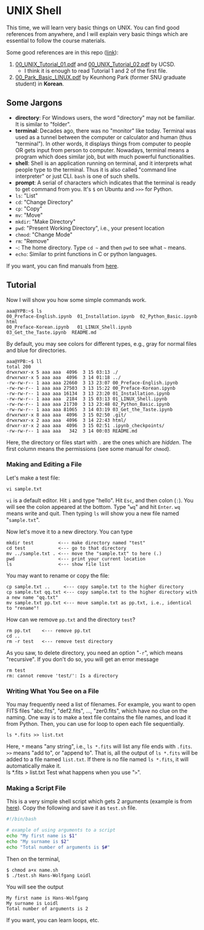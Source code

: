 # UNIX Shell

This time, we will learn very basic things on UNIX. You can find good references from anywhere, and I will explain very basic things which are essential to follow the course materials.

Some good references are in this repo ([link](https://github.com/ysBach/AO2019/tree/master/references)):

1. [00_UNIX_Tutorial_01.pdf](https://github.com/ysBach/AO2019/blob/master/references/00_UNIX_Tutorial_01.pdf) and [00_UNIX_Tutorial_02.pdf](https://github.com/ysBach/AO2019/blob/master/references/00_UNIX_Tutorial_02.pdf) by UCSD.
   * I think it is enough to read Tutorial 1 and 2 of the first file.
2. [00_Park_Basic_LINUX.pdf](https://github.com/ysBach/AO2019/blob/master/references/00_Park_Basic_LINUX.pdf) by Keunhong Park (former SNU graduate student) in **Korean**.



## Some Jargons

* **directory**: For Windows users, the word "directory" may not be familiar. It is similar to "folder".
* **terminal**: Decades ago, there was no "monitor" like today. Terminal was used as a tunnel between the computer or calculator and human (thus "terminal"). In other words, it displays things from computer to people OR gets input from person to computer. Nowadays, terminal means a program which does similar job, but with much powerful functionalities.
* **shell**: Shell is an application running on terminal, and it interprets what people type to the terminal. Thus it is also called "command line interpreter" or just CLI. `bash` is one of such shells. 
* **prompt**: A serial of characters which indicates that the terminal is ready to get command from you. It's `$` on Ubuntu and `>>>` for Python.
* `ls`: "List"
* `cd`: "Change Directory"
* `cp`: "Copy"
* `mv`: "Move"
* `mkdir`: "Make Directory"
* `pwd`: "Present Working Directory", i.e., your present location
* `chmod`: "Change Mode"
* `rm`: "Remove"
* `~`: The home directory. Type `cd ~` and then `pwd` to see what `~` means.
* ``echo``: Similar to print functions in C or python languages.

If you want, you can find manuals from [here](https://ss64.com/bash/).



## Tutorial

Now I will show you how some simple commands work.

    aaa@YPB:~$ ls
    00_Preface-English.ipynb  01_Installation.ipynb  02_Python_Basic.ipynb   html
    00_Preface-Korean.ipynb   01_LINUX_Shell.ipynb   03_Get_the_Taste.ipynb  README.md

By default, you may see colors for different types, e.g., gray for normal files and blue for directories. 

    aaa@YPB:~$ ll
    total 200
    drwxrwxr-x 5 aaa aaa  4096  3 15 03:13 ./
    drwxrwxr-x 5 aaa aaa  4096  3 14 01:18 ../
    -rw-rw-r-- 1 aaa aaa 22660  3 13 23:07 00_Preface-English.ipynb
    -rw-rw-r-- 1 aaa aaa 27503  3 13 15:22 00_Preface-Korean.ipynb
    -rw-rw-r-- 1 aaa aaa 16134  3 13 23:20 01_Installation.ipynb
    -rw-rw-r-- 1 aaa aaa  2184  3 15 03:13 01_LINUX_Shell.ipynb
    -rw-rw-r-- 1 aaa aaa 21730  3 13 23:48 02_Python_Basic.ipynb
    -rw-rw-r-- 1 aaa aaa 81065  3 14 03:19 03_Get_the_Taste.ipynb
    drwxrwxr-x 8 aaa aaa  4096  3 15 02:50 .git/
    drwxrwxr-x 2 aaa aaa  4096  3 14 22:43 html/
    drwxr-xr-x 2 aaa aaa  4096  3 15 02:51 .ipynb_checkpoints/
    -rw-rw-r-- 1 aaa aaa   342  3 14 00:03 README.md

Here, the directory or files start with `.` are the ones which are *hidden*. The first column means the permissions (see some manual for `chmod`). 

### Making and Editing a File

Let's make a test file:

    vi sample.txt

`vi` is a default editor. Hit `i` and type "hello". Hit `Esc`, and then colon (`:`). You will see the colon appeared at the bottom. Type "`wq`" and hit `Enter`. `wq` means write and quit. Then typing `ls` will show you a new file named "`sample.txt`".


Now let's move it to a new directory. You can type

    mkdir test         <--- make directory named "test"
    cd test            <--- go to that directory
    mv ../sample.txt . <--- move the "sample.txt" to here (.)
    pwd                <--- print your current location
    ls                 <--- show file list

You may want to rename or copy the file:

    cp sample.txt ..     <--- copy sample.txt to the higher directory
    cp sample.txt qq.txt <--- copy sample.txt to the higher directory with a new name "qq.txt"
    mv sample.txt pp.txt <--- move sample.txt as pp.txt, i.e., identical to "rename"!    

How can we remove `pp.txt` and the directory `test`?

    rm pp.txt    <--- remove pp.txt
    cd ..        
    rm -r test   <--- remove test directory

As you saw, to delete directory, you need an option "`-r`", which means "recursive". If you don't do so, you will get an error message 

    rm test
    rm: cannot remove 'test/': Is a directory



### Writing What You See on a File

You may frequently need a list of filenames. For example, you want to open FITS files "abc.fits", "def2.fits", ..., "zer0.fits", which have no clue on the naming. One way is to make a text file contains the file names, and load it from Python. Then, you can use for loop to open each file sequentially. 

    ls *.fits >> list.txt

Here, `*` means "any string", i.e., `ls *.fits` will list any file ends with `.fits`. `>>` means "add to", or "append to". That is, all the output of `ls *.fits` will be added to a file named `list.txt`. If there is no file named `ls *.fits`, it will automatically make it.
​    
    ls *.fits > list.txt
Test what happens when you use "`>`".

 

### Making a Script File

This is a very simple shell script which gets 2 arguments (example is from [here](http://www.macs.hw.ac.uk/~hwloidl/Courses/LinuxIntro/x984.html)). Copy the following and save it as `test.sh` file.

```bash
#!/bin/bash

# example of using arguments to a script
echo "My first name is $1"
echo "My surname is $2"
echo "Total number of arguments is $#" 
```

Then on the terminal,

```
$ chmod a+x name.sh
$ ./test.sh Hans-Wolfgang Loidl
```

You will see the output

```
My first name is Hans-Wolfgang
My surname is Loidl
Total number of arguments is 2
```

If you want, you can learn loops, etc.